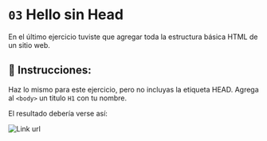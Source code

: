 # `03` Hello sin Head

En el último ejercicio tuviste que agregar toda la estructura básica HTML de un sitio web.

## 📝 Instrucciones:

Haz lo mismo para este ejercicio, pero no incluyas la etiqueta HEAD.
Agrega al `<body>` un titulo `H1` con tu nombre.

El resultado debería verse así:

![Link url](https://storage.googleapis.com/replit/images/1517598579435_329a4ee44a9f7c6c1fc5d51a94957830.png)
